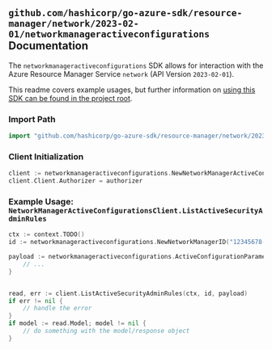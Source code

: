 
## `github.com/hashicorp/go-azure-sdk/resource-manager/network/2023-02-01/networkmanageractiveconfigurations` Documentation

The `networkmanageractiveconfigurations` SDK allows for interaction with the Azure Resource Manager Service `network` (API Version `2023-02-01`).

This readme covers example usages, but further information on [using this SDK can be found in the project root](https://github.com/hashicorp/go-azure-sdk/tree/main/docs).

### Import Path

```go
import "github.com/hashicorp/go-azure-sdk/resource-manager/network/2023-02-01/networkmanageractiveconfigurations"
```


### Client Initialization

```go
client := networkmanageractiveconfigurations.NewNetworkManagerActiveConfigurationsClientWithBaseURI("https://management.azure.com")
client.Client.Authorizer = authorizer
```


### Example Usage: `NetworkManagerActiveConfigurationsClient.ListActiveSecurityAdminRules`

```go
ctx := context.TODO()
id := networkmanageractiveconfigurations.NewNetworkManagerID("12345678-1234-9876-4563-123456789012", "example-resource-group", "networkManagerValue")

payload := networkmanageractiveconfigurations.ActiveConfigurationParameter{
	// ...
}


read, err := client.ListActiveSecurityAdminRules(ctx, id, payload)
if err != nil {
	// handle the error
}
if model := read.Model; model != nil {
	// do something with the model/response object
}
```
